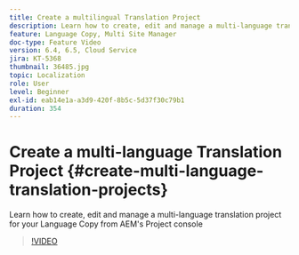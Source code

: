 ```yaml
---
title: Create a multilingual Translation Project
description: Learn how to create, edit and manage a multi-language translation project for your Language Copy from AEM's Project console
feature: Language Copy, Multi Site Manager
doc-type: Feature Video
version: 6.4, 6.5, Cloud Service
jira: KT-5368
thumbnail: 36485.jpg
topic: Localization
role: User
level: Beginner
exl-id: eab14e1a-a3d9-420f-8b5c-5d37f30c79b1
duration: 354
---
```

# Create a multi-language Translation Project {#create-multi-language-translation-projects}

Learn how to create, edit and manage a multi-language translation project for your Language Copy from AEM's Project console

>[!VIDEO](https://video.tv.adobe.com/v/36485?quality=12&learn=on)
